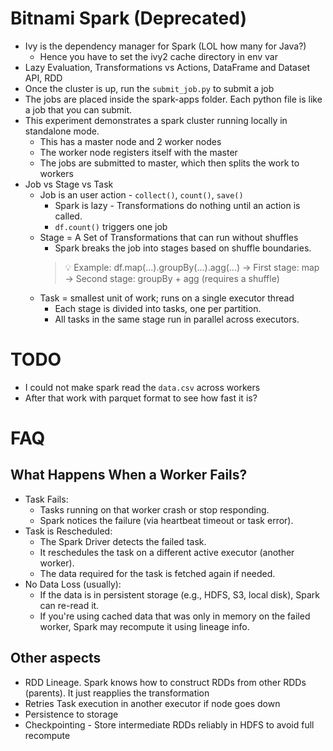 # Bitnami Spark (Deprecated)
* Ivy is the dependency manager for Spark (LOL how many for Java?)
  * Hence you have to set the ivy2 cache directory in env var
* Lazy Evaluation, Transformations vs Actions, DataFrame and Dataset API, RDD
* Once the cluster is up, run the `submit_job.py` to submit a job
* The jobs are placed inside the spark-apps folder. Each python file is like a job that you can submit.
* This experiment demonstrates a spark cluster running locally in standalone mode.
  * This has a master node and 2 worker nodes
  * The worker node registers itself with the master
  * The jobs are submitted to master, which then splits the work to workers
* Job vs Stage vs Task
  * Job is an user action -  `collect()`, `count()`, `save()`
    * Spark is lazy - Transformations do nothing until an action is called.
    * `df.count()` triggers one job
  * Stage = A Set of Transformations that can run without shuffles
    * Spark breaks the job into stages based on shuffle boundaries.
    > 💡 Example:
    > df.map(...).groupBy(...).agg(...)
    > → First stage: map
    > → Second stage: groupBy + agg (requires a shuffle)
  * Task = smallest unit of work; runs on a single executor thread
    * Each stage is divided into tasks, one per partition.
    * All tasks in the same stage run in parallel across executors.


# TODO
* I could not make spark read the `data.csv` across workers
* After that work with parquet format to see how fast it is?

# FAQ
## What Happens When a Worker Fails?
* Task Fails:
  * Tasks running on that worker crash or stop responding.
  * Spark notices the failure (via heartbeat timeout or task error).
* Task is Rescheduled:
  * The Spark Driver detects the failed task.
  * It reschedules the task on a different active executor (another worker).
  * The data required for the task is fetched again if needed.
* No Data Loss (usually):
  * If the data is in persistent storage (e.g., HDFS, S3, local disk), Spark can re-read it.
  * If you're using cached data that was only in memory on the failed worker, Spark may recompute it using lineage info.

## Other aspects
* RDD Lineage. Spark knows how to construct RDDs from other RDDs (parents). It just reapplies the transformation
* Retries Task execution in another executor if node goes down
* Persistence to storage
* Checkpointing - Store intermediate RDDs reliably in HDFS to avoid full recompute
